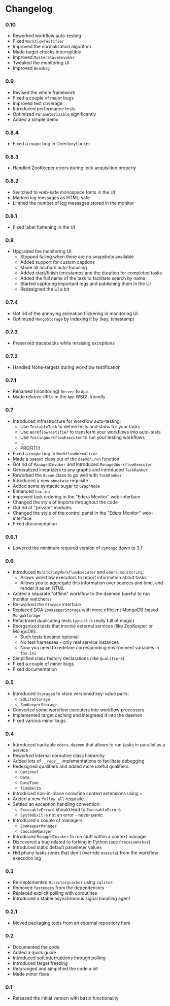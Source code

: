 # Changelog

### 0.10

* Reworked workflow auto-testing
* Fixed `WorkflowTestifier`
* Improved the normalization algorithm
* Made target checks interruptible
* Improved `MasterSlaveInvoker`
* Tweaked the monitoring UI
* Improved `Beanbag`

### 0.9

* Revised the whole framework
* Fixed a couple of major bugs
* Improved test coverage
* Introduced performance tests
* Optimized `Parameterizable` significantly
* Added a simple demo

### 0.8.4

* Fixed a major bug in DirectoryLocker

### 0.8.3

* Handled ZooKeeper errors during lock acquisition properly

### 0.8.2

* Switched to web-safe monospace fonts in the UI
* Marked log messages as HTML-safe
* Limited the number of log messages stored in the monitor

### 0.8.1

* Fixed label flattening in the UI

### 0.8

* Upgraded the monitoring UI:
    - Stopped failing when there are no snapshots available
    - Added support for custom captions
    - Made all anchors auto-focusing
    - Added start/finish timestamps and the duration for completed tasks
    - Added the full name of the task to facilitate search by name
    - Started capturing important logs and publishing them in the UI
    - Redesigned the UI a bit

### 0.7.4

* Got rid of the annoying animation flickering in monitoring UI
* Optimized `MongoStorage` by indexing it by (key, timestamp)

### 0.7.3

* Preserved tracebacks while reraising exceptions

### 0.7.2

* Handled None-targets during workflow testification

### 0.7.1

* Renamed (monitoring) `Server` to `App`
* Made relative URLs in the `App` WSGI-friendly

### 0.7

* Introduced infrastructure for workflow auto-testing:
    - Use `TestableTask` to define tests and stubs for your tasks
    - Use `WorkflowTestifier` to transform your workflows into auto-tests
    - Use `TestingWorkflowExecuter` to run your testing workflows
    - ...
    - PROFIT!!!
* Fixed a major bug in `WorkflowNormalizer`
* Made a `Daemon` class out of the `daemon.run` function
* Got rid of `ManagedInvoker` and introduced `ManagedWorkflowExecuter`
* Generalized linearizers to any graphs and introduced `TaskRanker`
* Reworked the `Queue` class to go well with `TaskRanker`
* Introduced a new `annotate` requisite
* Added some syntactic sugar to `GraphNode`
* Enhanced `tox.ini`
* Improved task ordering in the "Edera Monitor" web-interface
* Changed the style of imports throughout the code
* Got rid of "private" modules
* Changed the style of the control panel in the "Edera Monitor" web-interface
* Fixed documentation

### 0.6.1

* Lowered the minimum required version of `PyMongo` down to 3.1

### 0.6

* Introduced `MonitoringWorkflowExecuter` and `edera.monitoring`:
    - Allows workflow executors to report information about tasks
    - Allows you to aggregate this information over sources and time, and render it as an HTML
* Added a separate "offline" workflow to the daemon (useful to run monitor watchers)
* Re-worked the `Storage` interface
* Replaced DOA `ZooKeeperStorage` with more efficient MongoDB-based `MongoStorage`
* Refactored duplicating tests (`pytest` is really full of magic)
* Reorganized tests that involve external services (like ZooKeeper or MongoDB):
    - Such tests became optional
    - No test harnesses - only real service instances
    - Now you need to redefine corresponding environment variables in `tox.ini`
* Simplified class factory declarations (like `Qualifier`s)
* Fixed a couple of minor bugs
* Fixed documentation

### 0.5

* Introduced `Storage`s to store versioned key-value pairs:
  - `SQLiteStorage`
  - `ZooKeeperStorage`
* Converted some workflow executers into workflow processors
* Implemented target caching and integrated it into the daemon
* Fixed various minor bugs

### 0.4

* Introduced hackable `edera.daemon` that allows to run tasks in parallel as a service
* Reworked internal coroutine class hierarchy
* Added lots of `__repr__` implementations to facilitate debugging
* Redesigned qualifiers and added more useful qualifiers:
  - `Optional`
  - `Date`
  - `DateTime`
  - `TimeDelta`
* Introduced non-in-place coroutine context extensions using `+`
* Added a new `follow_all` requisite
* Settled an exception handling convention:
  - `ExcusableError`s should lead to `ExcusableError`s
  - `SystemExit` is not an error - never panic
* Introduced a couple of managers:
  - `ZooKeeperManager`
  - `CascadeManager`
* Introduced `ManagedInvoker` to run stuff within a context manager
* Discovered a bug related to forking in Python (see `ProcessWorker`)
* Introduced static default parameter values
* Hid phony tasks (ones that don't override `execute`) from the workflow execution log

### 0.3

* Re-implemented `DirectoryLocker` using `sqlite3`
* Removed `fasteners` from the dependencies
* Replaced explicit polling with coroutines
* Introduced a stable asynchronous signal handling agent

### 0.2.1

* Moved packaging tools from an external repository here

### 0.2

* Documented the code
* Added a quick guide
* Introduced soft interruptions through polling
* Introduced target freezing
* Rearranged and simplified the code a bit
* Made minor fixes

### 0.1

* Released the initial version with basic functionality
